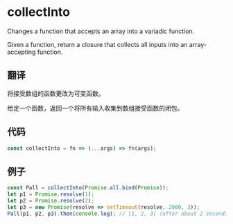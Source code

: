 # collectInto

Changes a function that accepts an array into a variadic function.

Given a function, return a closure that collects all inputs into an array-accepting function.

## 翻译

将接受数组的函数更改为可变函数。

给定一个函数，返回一个将所有输入收集到数组接受函数的闭包。

## 代码

```js
const collectInto = fn => (...args) => fn(args);
```

## 例子

```js
const Pall = collectInto(Promise.all.bind(Promise));
let p1 = Promise.resolve(1);
let p2 = Promise.resolve(2);
let p3 = new Promise(resolve => setTimeout(resolve, 2000, 3));
Pall(p1, p2, p3).then(console.log); // [1, 2, 3] (after about 2 seconds)
```
